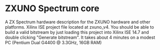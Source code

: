 # ZXUNO Spectrum core
A ZX Spectrum hardware description for the ZXUNO hardware and other platforms.
Xilinx ISE project file located at zxuno_v4. You should be able to build a valid bitstream by just loading this project into Xilinx ISE 14.7 and double clicking "Generate bitstream". It takes about 4 minutes on a modest PC (Pentium Dual G4400 @ 3.3GHz, 16GB RAM)
